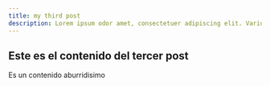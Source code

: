 ```yaml
---
title: my third post
description: Lorem ipsum odor amet, consectetuer adipiscing elit. Varius adipiscing vestibulum sociosqu taciti, adipiscing ut. Commodo morbi platea; metus aliquet class at natoque efficitur. Integer nec morbi aliquam odio torquent ex cursus. Sagittis penatibus habitant feugiat nascetur integer.
---
```


## Este es el contenido del tercer post

Es un contenido aburridisimo